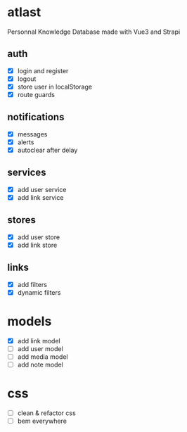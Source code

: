 # atlast

Personnal Knowledge Database made with Vue3 and Strapi

## auth
- [x] login and register
- [x] logout
- [x] store user in localStorage
- [x] route guards

## notifications
- [x] messages
- [x] alerts
- [x] autoclear after delay

## services
- [x] add user service
- [x] add link service

## stores
- [x] add user store
- [x] add link store

## links
- [x] add filters
- [x] dynamic filters

# models
- [x] add link model
- [ ] add user model
- [ ] add media model
- [ ] add note model

# css
- [ ] clean & refactor css
- [ ] bem everywhere
